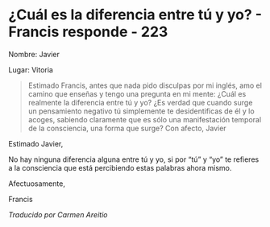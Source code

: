 # ¿Cuál es la diferencia entre tú y yo? - Francis responde - 223

Nombre: Javier

Lugar: Vitoria

>Estimado Francis, antes que nada pido disculpas por mi inglés, amo el camino que enseñas y tengo una pregunta en mi mente: ¿Cuál es realmente la diferencia entre tú y yo? ¿Es verdad que cuando surge un pensamiento negativo tú simplemente te desidentificas de él y lo acoges, sabiendo claramente que es sólo una manifestación temporal de la consciencia, una forma que surge? Con afecto, Javier

Estimado Javier,

No hay ninguna diferencia alguna entre tú y yo, si por “tú” y “yo” te refieres a la consciencia que está percibiendo estas palabras ahora mismo.

Afectuosamente,

Francis

_Traducido por Carmen Areitio_